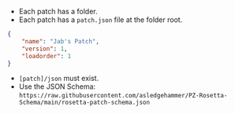 - Each patch has a folder.
- Each patch has a `patch.json` file at the folder root.
```json
{
    "name": "Jab's Patch",
    "version": 1,
    "loadorder": 1
}
```
- `[patch]/json` must exist.
- Use the JSON Schema: `https://raw.githubusercontent.com/asledgehammer/PZ-Rosetta-Schema/main/rosetta-patch-schema.json`
